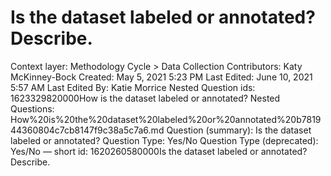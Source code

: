 # Is the dataset labeled or annotated? Describe.

Context layer: Methodology Cycle > Data Collection
Contributors: Katy McKinney-Bock
Created: May 5, 2021 5:23 PM
Last Edited: June 10, 2021 5:57 AM
Last Edited By: Katie Morrice
Nested Question ids: 1623329820000How is the dataset labeled or annotated?
Nested Questions: How%20is%20the%20dataset%20labeled%20or%20annotated%20b781944360804c7cb8147f9c38a5c7a6.md
Question (summary): Is the dataset labeled or annotated?
Question Type: Yes/No
Question Type (deprecated): Yes/No — short
id: 1620260580000Is the dataset labeled or annotated? Describe.